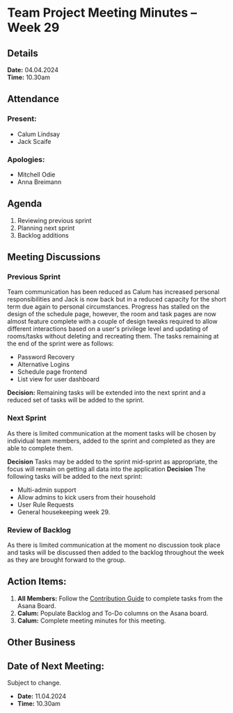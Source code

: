 # Team Project Meeting Minutes – Week 29

## Details

**Date:** 04.04.2024  
**Time:** 10.30am

## Attendance

### Present:
- Calum Lindsay
- Jack Scaife

### Apologies:
- Mitchell Odie
- Anna Breimann

## Agenda

1. Reviewing previous sprint
2. Planning next sprint
3. Backlog additions

## Meeting Discussions

### Previous Sprint

Team communication has been reduced as Calum has increased personal responsibilities and Jack is now back but in a reduced capacity for the short term due again to personal circumstances. Progress has stalled on the design of the schedule page, however, the room and task pages are now almost feature complete with a couple of design tweaks required to allow different interactions based on a user's privilege level and updating of rooms/tasks without deleting and recreating them. The tasks remaining at the end of the sprint were as follows: 

- Password Recovery
- Alternative Logins
- Schedule page frontend
- List view for user dashboard

**Decision:** Remaining tasks will be extended into the next sprint and a reduced set of tasks will be added to the sprint.

### Next Sprint

As there is limited communication at the moment tasks will be chosen by individual team members, added to the sprint and completed as they are able to complete them.

**Decision** Tasks may be added to the sprint mid-sprint as appropriate, the focus will remain on getting all data into the application
**Decision** The following tasks will be added to the next sprint:

- Multi-admin support
- Allow admins to kick users from their household
- User Rule Requests
- General housekeeping week 29.

### Review of Backlog

As there is limited communication at the moment no discussion took place and tasks will be discussed then added to the backlog throughout the week as they are brought forward to the group.

## Action Items:

1. **All Members:** Follow the [Contribution Guide](https://www.github.com/cogilv25/blob/main/Documentation/Contribute.md) to complete tasks from the Asana Board.
2. **Calum:** Populate Backlog and To-Do columns on the Asana board.
3. **Calum:** Complete meeting minutes for this meeting.

## Other Business

## Date of Next Meeting:

Subject to change.

- **Date:** 11.04.2024
- **Time:** 10.30am